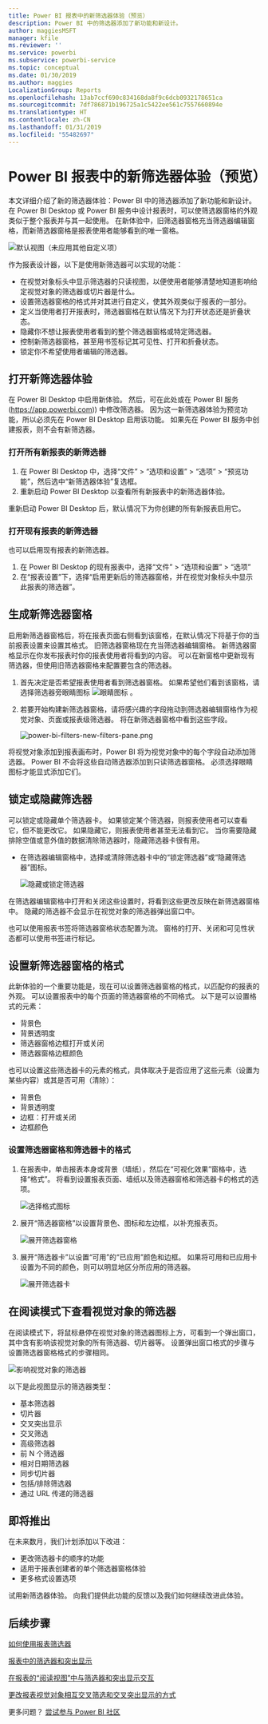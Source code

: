 ```yaml
---
title: Power BI 报表中的新筛选器体验（预览）
description: Power BI 中的筛选器添加了新功能和新设计。
author: maggiesMSFT
manager: kfile
ms.reviewer: ''
ms.service: powerbi
ms.subservice: powerbi-service
ms.topic: conceptual
ms.date: 01/30/2019
ms.author: maggies
LocalizationGroup: Reports
ms.openlocfilehash: 13ab7ccf690c834168da8f9c6dcb0932178651ca
ms.sourcegitcommit: 7df786871b196725a1c5422ee561c7557660894e
ms.translationtype: HT
ms.contentlocale: zh-CN
ms.lasthandoff: 01/31/2019
ms.locfileid: "55482697"
---
```

# <a name="the-new-filter-experience-in-power-bi-reports-preview"></a>Power BI 报表中的新筛选器体验（预览）

本文详细介绍了新的筛选器体验：Power BI 中的筛选器添加了新功能和新设计。 在 Power BI Desktop 或 Power BI 服务中设计报表时，可以使筛选器窗格的外观类似于整个报表并与其一起使用。 在新体验中，旧筛选器窗格充当筛选器编辑窗格，而新筛选器窗格是报表使用者能够看到的唯一窗格。 
 
![默认视图（未应用其他自定义项）](media/power-bi-report-filter-preview/power-bi-filter-reading.png)

作为报表设计器，以下是使用新筛选器可以实现的功能：

- 在视觉对象标头中显示筛选器的只读视图，以便使用者能够清楚地知道影响给定视觉对象的筛选器或切片器是什么。
- 设置筛选器窗格的格式并对其进行自定义，使其外观类似于报表的一部分。
- 定义当使用者打开报表时，筛选器窗格在默认情况下为打开状态还是折叠状态。
- 隐藏你不想让报表使用者看到的整个筛选器窗格或特定筛选器。
- 控制新筛选器窗格，甚至用书签标记其可见性、打开和折叠状态。
- 锁定你不希望使用者编辑的筛选器。

## <a name="turn-on-the-new-filter-experience"></a>打开新筛选器体验 

在 Power BI Desktop 中启用新体验。 然后，可在此处或在 Power BI 服务 (https://app.powerbi.com)) 中修改筛选器。 因为这一新筛选器体验为预览功能，所以必须先在 Power BI Desktop 启用该功能。 如果先在 Power BI 服务中创建报表，则不会有新筛选器。

### <a name="turn-on-new-filters-for-all-new-reports"></a>打开所有新报表的新筛选器

1. 在 Power BI Desktop 中，选择“文件” > “选项和设置” > “选项” > “预览功能”，然后选中“新筛选器体验”复选框。 
2. 重新启动 Power BI Desktop 以查看所有新报表中的新筛选器体验。

重新启动 Power BI Desktop 后，默认情况下为你创建的所有新报表启用它。  

### <a name="turn-on-new-filters-for-an-existing-report"></a>打开现有报表的新筛选器

也可以启用现有报表的新筛选器。

1. 在 Power BI Desktop 的现有报表中，选择“文件” > “选项和设置” > “选项”
2. 在“报表设置”下，选择“启用更新后的筛选器窗格，并在视觉对象标头中显示此报表的筛选器”。

## <a name="build-the-new-filter-pane"></a>生成新筛选器窗格

启用新筛选器窗格后，将在报表页面右侧看到该窗格，在默认情况下将基于你的当前报表设置来设置其格式。 旧筛选器窗格现在充当筛选器编辑窗格。 新筛选器窗格显示在你发布报表时你的报表使用者将看到的内容。 可以在新窗格中更新现有筛选器，但使用旧筛选器窗格来配置要包含的筛选器。

1. 首先决定是否希望报表使用者看到筛选器窗格。 如果希望他们看到该窗格，请选择筛选器旁眼睛图标 ![眼睛图标](media/power-bi-report-filter-preview/power-bi-filter-off-eye-icon.png) 。

2. 若要开始构建新筛选器窗格，请将感兴趣的字段拖动到筛选器编辑窗格作为视觉对象、页面或报表级筛选器。 将在新筛选器窗格中看到这些字段。

    ![power-bi-filters-new-filters-pane.png](media/power-bi-report-filter-preview/power-bi-filters-new-filters-pane.png)

将视觉对象添加到报表画布时，Power BI 将为视觉对象中的每个字段自动添加筛选器。 Power BI 不会将这些自动筛选器添加到只读筛选器窗格。 必须选择眼睛图标才能显式添加它们。

 
## <a name="lock-or-hide-filters"></a>锁定或隐藏筛选器

可以锁定或隐藏单个筛选器卡。 如果锁定某个筛选器，则报表使用者可以查看它，但不能更改它。 如果隐藏它，则报表使用者甚至无法看到它。 当你需要隐藏排除空值或意外值的数据清除筛选器时，隐藏筛选器卡很有用。 

- 在筛选器编辑窗格中，选择或清除筛选器卡中的“锁定筛选器”或“隐藏筛选器”图标。

   ![隐藏或锁定筛选器](media/power-bi-report-filter-preview/power-bi-filter-hide-lock.gif)

在筛选器编辑窗格中打开和关闭这些设置时，将看到这些更改反映在新筛选器窗格中。 隐藏的筛选器不会显示在视觉对象的筛选器弹出窗口中。

也可以使用报表书签将筛选器窗格状态配置为流。 窗格的打开、关闭和可见性状态都可以使用书签进行标记。
 
## <a name="format-the-new-filters-pane"></a>设置新筛选器窗格的格式

此新体验的一个重要功能是，现在可以设置筛选器窗格的格式，以匹配你的报表的外观。 可以设置报表中的每个页面的筛选器窗格的不同格式。 以下是可以设置格式的元素： 

- 背景色
- 背景透明度
- 筛选器窗格边框打开或关闭
- 筛选器窗格边框颜色

也可以设置这些筛选器卡的元素的格式，具体取决于是否应用了这些元素（设置为某些内容）或其是否可用（清除）： 

- 背景色
- 背景透明度
- 边框：打开或关闭
- 边框颜色

### <a name="set-the-format-for-the-filters-pane-and-cards"></a>设置筛选器窗格和筛选器卡的格式

1. 在报表中，单击报表本身或背景（墙纸），然后在“可视化效果”窗格中，选择“格式”。 
    将看到设置报表页面、墙纸以及筛选器窗格和筛选器卡的格式的选项。

    ![选择格式图标](media/power-bi-report-filter-preview/power-bi-filter-format.png)    

1. 展开“筛选器窗格”以设置背景色、图标和左边框，以补充报表页。

    ![展开筛选器窗格](media/power-bi-report-filter-preview/power-bi-filter-format-pane.png)

1. 展开“筛选器卡”以设置“可用”的“已应用”颜色和边框。 如果将可用和已应用卡设置为不同的颜色，则可以明显地区分所应用的筛选器。 
  
    ![展开筛选器卡](media/power-bi-report-filter-preview/power-bi-filter-format-card.png)

## <a name="view-filters-for-a-visual-in-reading-mode"></a>在阅读模式下查看视觉对象的筛选器

在阅读模式下，将鼠标悬停在视觉对象的筛选器图标上方，可看到一个弹出窗口，其中含有影响该视觉对象的所有筛选器、切片器等。 设置弹出窗口格式的步骤与设置筛选器窗格格式的步骤相同。 

![影响视觉对象的筛选器](media/power-bi-report-filter-preview/power-bi-filter-per-visual.png)

以下是此视图显示的筛选器类型： 
- 基本筛选器
- 切片器
- 交叉突出显示 
- 交叉筛选
- 高级筛选器
- 前 N 个筛选器
- 相对日期筛选器
- 同步切片器
- 包括/排除筛选器
- 通过 URL 传递的筛选器

## <a name="coming-soon"></a>即将推出

在未来数月，我们计划添加以下改进：
- 更改筛选器卡的顺序的功能
- 适用于报表创建者的单个筛选器窗格体验 
- 更多格式设置选项

试用新筛选器体验。 向我们提供此功能的反馈以及我们如何继续改进此体验。 

## <a name="next-steps"></a>后续步骤
[如何使用报表筛选器](consumer/end-user-report-filter.md)

[报表中的筛选器和突出显示](power-bi-reports-filters-and-highlighting.md)

[在报表的“阅读视图”中与筛选器和突出显示交互](consumer/end-user-reading-view.md)

[更改报表视觉对象相互交叉筛选和交叉突出显示的方式](consumer/end-user-interactions.md)

更多问题？ [尝试参与 Power BI 社区](http://community.powerbi.com/)

